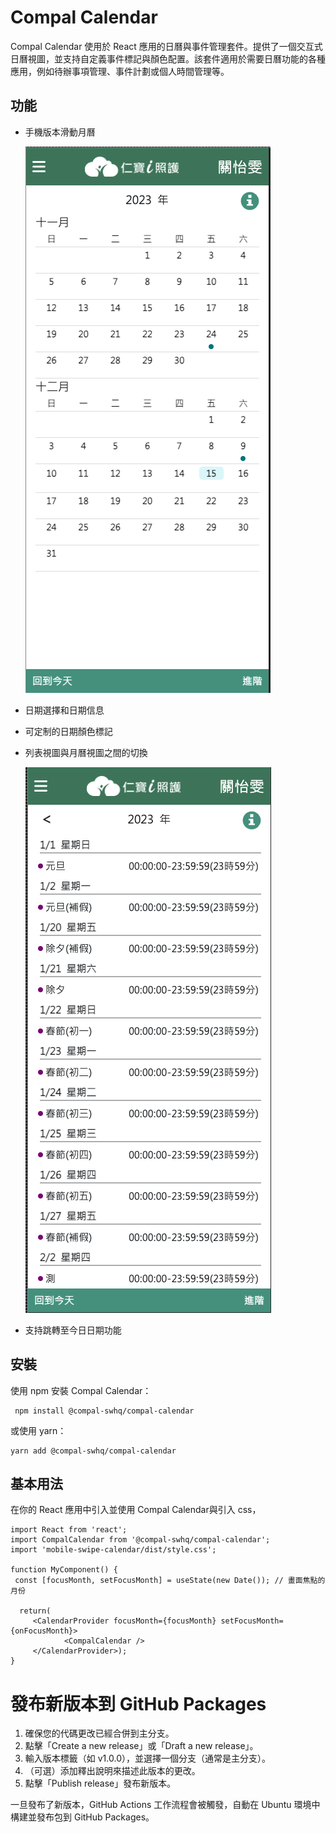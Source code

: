 # Compal Calendar

Compal Calendar 使用於 React 應用的日曆與事件管理套件。提供了一個交互式日曆視圖，並支持自定義事件標記與顏色配置。該套件適用於需要日曆功能的各種應用，例如待辦事項管理、事件計劃或個人時間管理等。

## 功能

- 手機版本滑動月曆

   ![image-20231215152229539](media/image-20231215152229539.png)

- 日期選擇和日期信息

- 可定制的日期顏色標記

- 列表視圖與月曆視圖之間的切換

   ![image-20231215152333443](media/image-20231215152333443.png)

- 支持跳轉至今日日期功能

## 安裝

使用 npm 安裝 Compal Calendar：

```shell
 npm install @compal-swhq/compal-calendar
```

或使用 yarn：

```shell
yarn add @compal-swhq/compal-calendar
```

## 基本用法

在你的 React 應用中引入並使用 Compal Calendar與引入 css，

```tsx
import React from 'react';
import CompalCalendar from '@compal-swhq/compal-calendar';
import 'mobile-swipe-calendar/dist/style.css';

function MyComponent() {
 const [focusMonth, setFocusMonth] = useState(new Date()); // 畫面焦點的月份
  
  return(
     <CalendarProvider focusMonth={focusMonth} setFocusMonth={onFocusMonth}>
    		<CompalCalendar />
     </CalendarProvider>);
}
```

# 發布新版本到 GitHub Packages

1. 確保您的代碼更改已經合併到主分支。
2. 點擊「Create a new release」或「Draft a new release」。
3. 輸入版本標籤（如 v1.0.0），並選擇一個分支（通常是主分支）。
4. （可選）添加釋出說明來描述此版本的更改。
5. 點擊「Publish release」發布新版本。

一旦發布了新版本，GitHub Actions 工作流程會被觸發，自動在 Ubuntu 環境中構建並發布包到 GitHub Packages。

